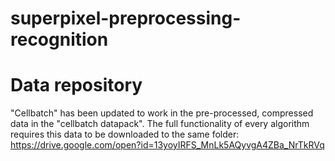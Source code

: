 # superpixel-preprocessing-recognition

# Data repository

"Cellbatch" has been updated to work in the pre-processed, compressed data in the "cellbatch datapack".
The full functionality of every algorithm requires this data to be downloaded to the same folder: https://drive.google.com/open?id=13yoyIRFS_MnLk5AQyvgA4ZBa_NrTkRVq
